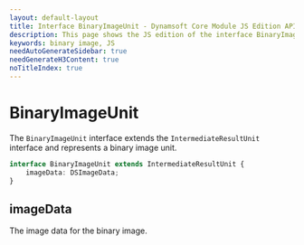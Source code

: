 ```yaml
---
layout: default-layout
title: Interface BinaryImageUnit - Dynamsoft Core Module JS Edition API Reference
description: This page shows the JS edition of the interface BinaryImageUnit in Dynamsoft Core Module.
keywords: binary image, JS
needAutoGenerateSidebar: true
needGenerateH3Content: true
noTitleIndex: true
---
```


# BinaryImageUnit

The `BinaryImageUnit` interface extends the `IntermediateResultUnit` interface and represents a binary image unit.

```typescript
interface BinaryImageUnit extends IntermediateResultUnit {
    imageData: DSImageData;
} 
```

## imageData

The image data for the binary image.
